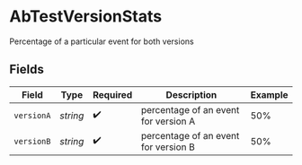 # AbTestVersionStats

Percentage of a particular event for both versions


## Fields

| Field                                | Type                                 | Required                             | Description                          | Example                              |
| ------------------------------------ | ------------------------------------ | ------------------------------------ | ------------------------------------ | ------------------------------------ |
| `versionA`                           | *string*                             | :heavy_check_mark:                   | percentage of an event for version A | 50%                                  |
| `versionB`                           | *string*                             | :heavy_check_mark:                   | percentage of an event for version B | 50%                                  |